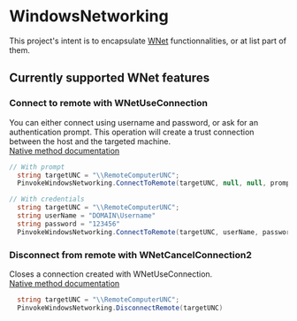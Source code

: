 # WindowsNetworking

This project's intent is to encapsulate [WNet](https://docs.microsoft.com/en-us/windows/win32/api/_wnet/) functionnalities, or at list part of them.

## Currently supported WNet features

### Connect to remote with WNetUseConnection
You can either connect using username and password, or ask for an authentication prompt. This operation will create a trust connection between the host and the targeted machine.  
[Native method documentation](https://docs.microsoft.com/en-us/windows/win32/api/winnetwk/nf-winnetwk-wnetuseconnectiona)

```csharp
// With prompt
  string targetUNC = "\\RemoteComputerUNC";
  PinvokeWindowsNetworking.ConnectToRemote(targetUNC, null, null, prompUser: true)

// With credentials
  string targetUNC = "\\RemoteComputerUNC";
  string userName = "DOMAIN\Username"
  string password = "123456"
  PinvokeWindowsNetworking.ConnectToRemote(targetUNC, userName, password, prompUser: true)
```

### Disconnect from remote with WNetCancelConnection2
Closes a connection created with WNetUseConnection.  
[Native method documentation](https://docs.microsoft.com/en-us/windows/win32/api/winnetwk/nf-winnetwk-wnetcancelconnection2a)

```csharp
  string targetUNC = "\\RemoteComputerUNC";
  PinvokeWindowsNetworking.DisconnectRemote(targetUNC)
```
